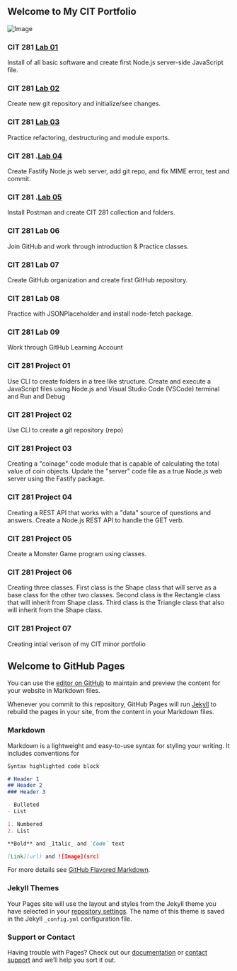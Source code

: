 ## Welcome to My CIT Portfolio

![Image](https://images.unsplash.com/photo-1461749280684-dccba630e2f6?ixid=MnwxMjA3fDB8MHxwaG90by1wYWdlfHx8fGVufDB8fHx8&ixlib=rb-1.2.1&auto=format&fit=crop&w=1350&q=80)

### CIT 281 [Lab 01](https://uo-cit-anthonyhudson.github.io/cit281-lab01/)

Install of all basic software and create first Node.js server-side JavaScript file. 

### CIT 281 [Lab 02](https://uo-cit-anthonyhudson.github.io/cit182-lab02/)

Create new git repository and initialize/see changes. 


### CIT 281 [Lab 03](https://uo-cit-anthonyhudson.github.io/cit281-lab03/)

Practice refactoring, destructuring and module exports. 

### CIT 281 .[Lab 04](https://uo-cit-anthonyhudson.github.io/cit281-lab04/)

Create Fastify Node.js web server, add git repo, and fix MIME error, test and commit. 

### CIT 281 .[Lab 05](https://uo-cit-anthonyhudson.github.io/cit281-lab05/)

Install Postman and create CIT 281 collection and folders. 

### CIT 281 Lab 06

Join GitHub and work through introduction & Practice classes. 

### CIT 281 Lab 07

Create GitHub organization and create first GitHub repository. 

### CIT 281 Lab 08

Practice with JSONPlaceholder and install node-fetch package. 

### CIT 281 Lab 09

Work through GitHub Learning Account

### CIT 281 Project 01

Use CLI to create folders in a tree like structure. Create and execute a JavaScript files using Node.js and Visual Studio Code (VSCode) terminal and Run and Debug

### CIT 281 Project 02

Use CLI to create a git repository (repo)

### CIT 281 Project 03

Creating a "coinage" code module that is capable of calculating the total value of coin objects. Update the "server" code file as a true Node.js web server using the Fastify package.

### CIT 281 Project 04

Creating a REST API that works with a "data" source of questions and answers. Create a Node.js REST API to handle the GET verb. 

### CIT 281 Project 05

Create a Monster Game program using classes. 

### CIT 281 Project 06

Creating three classes. First class is the Shape class that will serve as a base class for the other two classes. Second class is the Rectangle class that will inherit from Shape class. Third class is the Triangle class that also will inherit from the Shape class.

### CIT 281 Project 07

Creating intial verison of my CIT minor portfolio


## Welcome to GitHub Pages

You can use the [editor on GitHub](https://github.com/UO-CIT-anthonyhudson/anthonyhudson.github.io/edit/main/README.md) to maintain and preview the content for your website in Markdown files.

Whenever you commit to this repository, GitHub Pages will run [Jekyll](https://jekyllrb.com/) to rebuild the pages in your site, from the content in your Markdown files.

### Markdown

Markdown is a lightweight and easy-to-use syntax for styling your writing. It includes conventions for

```markdown
Syntax highlighted code block

# Header 1
## Header 2
### Header 3

- Bulleted
- List

1. Numbered
2. List

**Bold** and _Italic_ and `Code` text

[Link](url) and ![Image](src)
```

For more details see [GitHub Flavored Markdown](https://guides.github.com/features/mastering-markdown/).

### Jekyll Themes

Your Pages site will use the layout and styles from the Jekyll theme you have selected in your [repository settings](https://github.com/UO-CIT-anthonyhudson/anthonyhudson.github.io/settings/pages). The name of this theme is saved in the Jekyll `_config.yml` configuration file.

### Support or Contact

Having trouble with Pages? Check out our [documentation](https://docs.github.com/categories/github-pages-basics/) or [contact support](https://support.github.com/contact) and we’ll help you sort it out.
